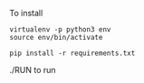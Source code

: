 To install

```
virtualenv -p python3 env
source env/bin/activate

pip install -r requirements.txt

```
./RUN to run